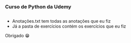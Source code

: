 ### Curso de Python da Udemy
##
- Anotações.txt tem todas as anotações que eu fiz
- Já a pasta de exercícios contém os exercícios que eu fiz

Obrigado 😁
